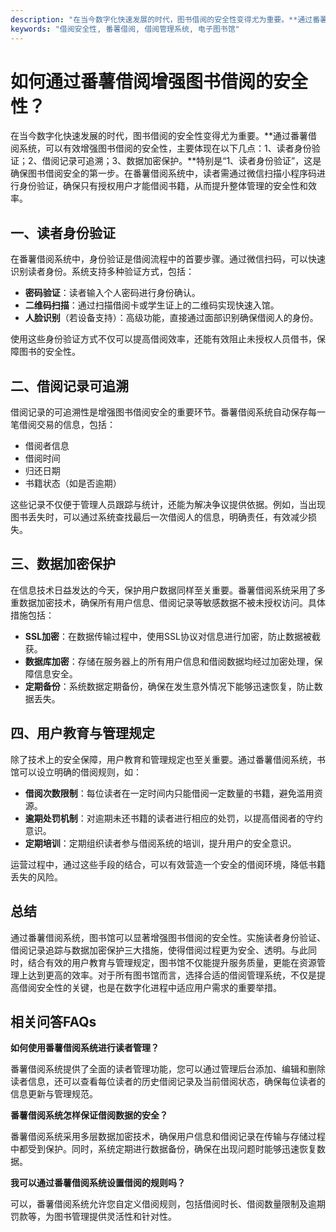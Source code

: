 ```yaml
---
description: "在当今数字化快速发展的时代，图书借阅的安全性变得尤为重要。**通过番薯借阅系统，可以有效增强图书借阅的安全性，主要体现在以下几点：1、读者身份验证；2、借阅记录可追溯；3、数据加密保护。**特别是“1、读者身份验证”，这是确保图书借阅安全的第一步。在番薯借阅系统中，读者需通过微信扫描小程序码进行身份验证，确保只有授权用户才能借阅书籍，从而提升整体管理的安全性和效率。"
keywords: "借阅安全性, 番薯借阅, 借阅管理系统, 电子图书馆"
---
```

# 如何通过番薯借阅增强图书借阅的安全性？

在当今数字化快速发展的时代，图书借阅的安全性变得尤为重要。**通过番薯借阅系统，可以有效增强图书借阅的安全性，主要体现在以下几点：1、读者身份验证；2、借阅记录可追溯；3、数据加密保护。**特别是“1、读者身份验证”，这是确保图书借阅安全的第一步。在番薯借阅系统中，读者需通过微信扫描小程序码进行身份验证，确保只有授权用户才能借阅书籍，从而提升整体管理的安全性和效率。

## 一、读者身份验证

在番薯借阅系统中，身份验证是借阅流程中的首要步骤。通过微信扫码，可以快速识别读者身份。系统支持多种验证方式，包括：

- **密码验证**：读者输入个人密码进行身份确认。
- **二维码扫描**：通过扫描借阅卡或学生证上的二维码实现快速入馆。
- **人脸识别**（若设备支持）：高级功能，直接通过面部识别确保借阅人的身份。

使用这些身份验证方式不仅可以提高借阅效率，还能有效阻止未授权人员借书，保障图书的安全性。

## 二、借阅记录可追溯

借阅记录的可追溯性是增强图书借阅安全的重要环节。番薯借阅系统自动保存每一笔借阅交易的信息，包括：

- 借阅者信息
- 借阅时间
- 归还日期
- 书籍状态（如是否逾期）

这些记录不仅便于管理人员跟踪与统计，还能为解决争议提供依据。例如，当出现图书丢失时，可以通过系统查找最后一次借阅人的信息，明确责任，有效减少损失。

## 三、数据加密保护

在信息技术日益发达的今天，保护用户数据同样至关重要。番薯借阅系统采用了多重数据加密技术，确保所有用户信息、借阅记录等敏感数据不被未授权访问。具体措施包括：

- **SSL加密**：在数据传输过程中，使用SSL协议对信息进行加密，防止数据被截获。
- **数据库加密**：存储在服务器上的所有用户信息和借阅数据均经过加密处理，保障信息安全。
- **定期备份**：系统数据定期备份，确保在发生意外情况下能够迅速恢复，防止数据丢失。

## 四、用户教育与管理规定

除了技术上的安全保障，用户教育和管理规定也至关重要。通过番薯借阅系统，书馆可以设立明确的借阅规则，如：

- **借阅次数限制**：每位读者在一定时间内只能借阅一定数量的书籍，避免滥用资源。
- **逾期处罚机制**：对逾期未还书籍的读者进行相应的处罚，以提高借阅者的守约意识。
- **定期培训**：定期组织读者参与借阅系统的培训，提升用户的安全意识。

运营过程中，通过这些手段的结合，可以有效营造一个安全的借阅环境，降低书籍丢失的风险。

## 总结

通过番薯借阅系统，图书馆可以显著增强图书借阅的安全性。实施读者身份验证、借阅记录追踪与数据加密保护三大措施，使得借阅过程更为安全、透明。与此同时，结合有效的用户教育与管理规定，图书馆不仅能提升服务质量，更能在资源管理上达到更高的效率。对于所有图书馆而言，选择合适的借阅管理系统，不仅是提高借阅安全性的关键，也是在数字化进程中适应用户需求的重要举措。

## 相关问答FAQs

**如何使用番薯借阅系统进行读者管理？**

番薯借阅系统提供了全面的读者管理功能，您可以通过管理后台添加、编辑和删除读者信息，还可以查看每位读者的历史借阅记录及当前借阅状态，确保每位读者的信息更新与管理规范。

**番薯借阅系统怎样保证借阅数据的安全？**

番薯借阅系统采用多层数据加密技术，确保用户信息和借阅记录在传输与存储过程中都受到保护。同时，系统定期进行数据备份，确保在出现问题时能够迅速恢复数据。

**我可以通过番薯借阅系统设置借阅的规则吗？**

可以，番薯借阅系统允许您自定义借阅规则，包括借阅时长、借阅数量限制及逾期罚款等，为图书管理提供灵活性和针对性。
